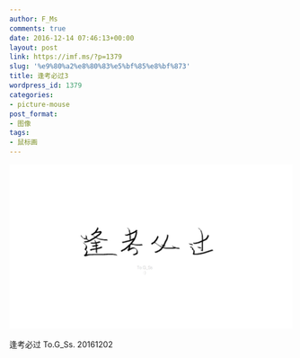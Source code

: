```yaml
---
author: F_Ms
comments: true
date: 2016-12-14 07:46:13+00:00
layout: post
link: https://imf.ms/?p=1379
slug: '%e9%80%a2%e8%80%83%e5%bf%85%e8%bf%873'
title: 逢考必过3
wordpress_id: 1379
categories:
- picture-mouse
post_format:
- 图像
tags:
- 鼠标画
---
```


![](/img/post/wp/2016/12/20161202_逢考必过.png)


逢考必过 To.G_Ss.
20161202

